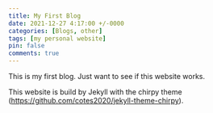```yaml
---
title: My First Blog
date: 2021-12-27 4:17:00 +/-0000
categories: [Blogs, other]
tags: [my personal website]
pin: false
comments: true
---
```


This is my first blog. Just want to see if this website works.

This website is build by Jekyll with the chirpy theme (https://github.com/cotes2020/jekyll-theme-chirpy).
